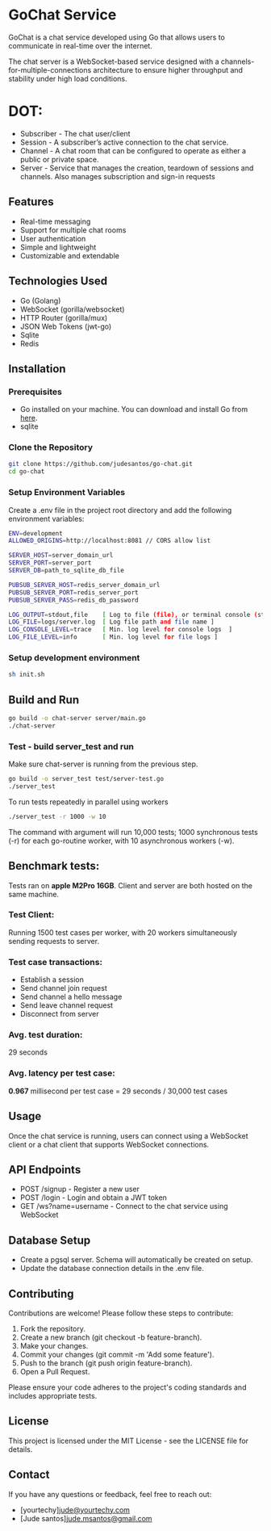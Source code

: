 # GoChat Service

GoChat is a chat service developed using Go that allows users to communicate in real-time over the internet.

The chat server is a WebSocket-based service designed with a channels-for-multiple-connections architecture to ensure higher throughput and stability under high load conditions.

# DOT:

- Subscriber - The chat user/client
- Session - A subscriber’s active connection to the chat service.
- Channel - A chat room that can be configured to operate as either a public or private space.
- Server - Service that manages the creation, teardown of sessions and channels. Also manages subscription and sign-in requests

## Features

- Real-time messaging
- Support for multiple chat rooms
- User authentication
- Simple and lightweight
- Customizable and extendable

## Technologies Used

- Go (Golang)
- WebSocket (gorilla/websocket)
- HTTP Router (gorilla/mux)
- JSON Web Tokens (jwt-go)
- Sqlite
- Redis

## Installation

### Prerequisites

- Go installed on your machine. You can download and install Go from [here](https://golang.org/dl/).
- sqlite

### Clone the Repository

```bash
git clone https://github.com/judesantos/go-chat.git
cd go-chat
```

### Setup Environment Variables

  Create a .env file in the project root directory and add the following environment variables:

  ```bash
  ENV=development
  ALLOWED_ORIGINS=http://localhost:8081 // CORS allow list

  SERVER_HOST=server_domain_url
  SERVER_PORT=server_port
  SERVER_DB=path_to_sqlite_db_file

  PUBSUB_SERVER_HOST=redis_server_domain_url
  PUBSUB_SERVER_PORT=redis_server_port
  PUBSUB_SERVER_PASS=redis_db_password

  LOG_OUTPUT=stdout,file    [ Log to file (file), or terminal console (stdout) ]
  LOG_FILE=logs/server.log  [ Log file path and file name ]
  LOG_CONSOLE_LEVEL=trace   [ Min. log level for console logs  ]
  LOG_FILE_LEVEL=info       [ Min. log level for file logs ]
  ```

### Setup development environment

  ```bash
  sh init.sh
  ```

## Build and Run

  ```bash
  go build -o chat-server server/main.go
  ./chat-server
  ```

### Test - build server_test and run

  Make sure chat-server is running from the previous step.

  ```bash
  go build -o server_test test/server-test.go
  ./server_test
  ```

  To run tests repeatedly in parallel using workers

  ```bash
  ./server_test -r 1000 -w 10
  ```
  The command with argument will run 10,000 tests; 1000 synchronous tests (-r) for each go-routine worker, with 10 asynchronous workers (-w).

## Benchmark tests:

  Tests ran on **apple M2Pro 16GB**.
  Client and server are both hosted on the same machine.

### Test Client:

  Running 1500 test cases per worker, with 20 workers simultaneously sending requests to server.

### Test case transactions:

- Establish a session
- Send channel join request
- Send channel a hello message
- Send leave channel request
- Disconnect from server

### Avg. test duration:

  29 seconds

### Avg. latency per test case:

  **0.967** millisecond per test case = 29 seconds / 30,000 test cases

## Usage
  Once the chat service is running, users can connect using a WebSocket client or a chat client that supports WebSocket connections.

## API Endpoints
- POST /signup - Register a new user
- POST /login - Login and obtain a JWT token
- GET /ws?name=username - Connect to the chat service using WebSocket

## Database Setup
- Create a pgsql server. Schema will automatically be created on setup.
- Update the database connection details in the .env file.

## Contributing

  Contributions are welcome! Please follow these steps to contribute:

  1. Fork the repository.
  2. Create a new branch (git checkout -b feature-branch).
  3. Make your changes.
  4. Commit your changes (git commit -m 'Add some feature').
  5. Push to the branch (git push origin feature-branch).
  6. Open a Pull Request.

  Please ensure your code adheres to the project's coding standards and includes appropriate tests.

## License

  This project is licensed under the MIT License - see the LICENSE file for details.

## Contact

  If you have any questions or feedback, feel free to reach out:

  - [yourtechy]jude@yourtechy.com
  - [Jude santos]jude.msantos@gmail.com
